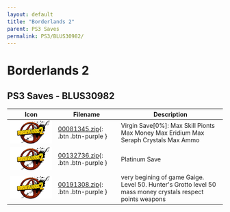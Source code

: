 ```yaml
---
layout: default
title: "Borderlands 2"
parent: PS3 Saves
permalink: PS3/BLUS30982/
---
```

# Borderlands 2

## PS3 Saves - BLUS30982

| Icon | Filename | Description |
|------|----------|-------------|
| ![Borderlands 2](ICON0.PNG) | [00081345.zip](00081345.zip){: .btn .btn-purple } | Virgin Save[0%]: Max Skill Pionts Max Money Max Eridium Max Seraph Crystals Max Ammo |
| ![Borderlands 2](ICON0.PNG) | [00132736.zip](00132736.zip){: .btn .btn-purple } | Platinum Save |
| ![Borderlands 2](ICON0.PNG) | [00191308.zip](00191308.zip){: .btn .btn-purple } | very begining of game Gaige. Level 50. Hunter's Grotto level 50 mass money crystals respect points weapons |

